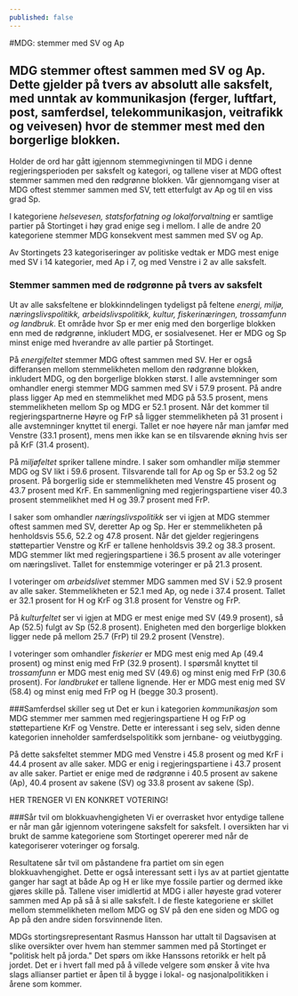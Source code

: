 ```yaml
---
published: false
---
```


#MDG: stemmer med SV og Ap 

## MDG stemmer oftest sammen med SV og Ap. Dette gjelder på tvers av absolutt alle saksfelt, med unntak av kommunikasjon (ferger, luftfart, post, samferdsel, telekommunikasjon, veitrafikk og veivesen) hvor de stemmer mest med den borgerlige blokken. 

Holder de ord har gått igjennom stemmegivningen til MDG i denne regjeringsperioden per saksfelt og kategori, og tallene viser at MDG oftest stemmer sammen med den rødgrønne blokken. Vår gjennomgang viser at MDG oftest stemmer sammen med SV, tett etterfulgt av Ap og til en viss grad Sp. 

I kategoriene *helsevesen, statsforfatning og lokalforvaltning* er samtlige partier på Stortinget i høy grad enige seg i mellom. I alle de andre 20 kategoriene stemmer MDG konsekvent mest sammen med SV og Ap. 

Av Stortingets 23 kategoriseringer av politiske vedtak er MDG mest enige med SV i 14 kategorier, med Ap i 7, og med Venstre i 2 av alle saksfelt. 

### Stemmer sammen med de rødgrønne på tvers av saksfelt

Ut av alle saksfeltene er blokkinndelingen tydeligst på feltene *energi, miljø, næringslivspolitikk, arbeidslivspolitikk, kultur, fiskerinæringen, trossamfunn og landbruk*. Et område hvor Sp er mer enig med den borgerlige blokken enn med de rødgrønne, inkludert MDG, er sosialvesenet. Her er MDG og Sp minst enige med hverandre av alle partier på Stortinget.  

På *energifeltet* stemmer MDG oftest sammen med SV. Her er også differansen mellom stemmelikheten mellom den rødgrønne blokken, inkludert MDG, og den borgerlige blokken størst. I alle avstemninger som omhandler energi stemmer MDG sammen med SV i 57.9 prosent. På andre plass ligger Ap med en stemmelikhet med MDG på 53.5 prosent, mens stemmelikheten mellom Sp og MDG er 52.1 prosent. Når det kommer til regjeringspartnerne Høyre og FrP så ligger stemmelikheten på 31 prosent i alle avstemninger knyttet til energi. Tallet er noe høyere når man jamfør med Venstre (33.1 prosent), mens men ikke kan se en tilsvarende økning hvis ser på KrF (31.4 prosent). 

På *miljøfeltet* spriker tallene mindre. I saker som omhandler miljø stemmer MDG og SV likt i 59.6 prosent. Tilsvarende tall for Ap og Sp er 53.2 og 52 prosent. På borgerlig side er stemmelikheten med Venstre 45 prosent og 43.7 prosent med KrF. En sammenligning med regjeringspartiene viser 40.3 prosent stemmelikhet med H og 39.7 prosent med FrP. 

I saker som omhandler *næringslivspolitikk* ser vi igjen at MDG stemmer oftest sammen med SV, deretter Ap og Sp. Her er stemmelikheten på henholdsvis 55.6, 52.2 og 47.8 prosent. Når det gjelder regjeringens støttepartier Venstre og KrF er tallene henholdsvis 39.2 og 38.3 prosent. MDG stemmer likt med regjeringspartiene i 36.5 prosent av alle voteringer om næringslivet. Tallet for enstemmige voteringer er på 21.3 prosent.

I voteringer om *arbeidslivet* stemmer MDG sammen med SV i 52.9 prosent av alle saker. Stemmelikheten er 52.1 med Ap, og nede i 37.4 prosent. Tallet er 32.1 prosent for H og KrF og 31.8 prosent for Venstre og FrP. 

På *kulturfeltet* ser vi igjen at MDG er mest enige med SV (49.9 prosent), så Ap (52.5) fulgt av Sp (52.8 prosent). Enigheten med den borgerlige blokken ligger nede på mellom 25.7 (FrP) til 29.2 prosent (Venstre).

I voteringer som omhandler *fiskerier* er MDG mest enig med Ap (49.4 prosent) og minst enig med FrP (32.9 prosent). I spørsmål knyttet til *trossamfunn* er MDG mest enig med SV (49.6) og minst enig med FrP (30.6 prosent). For *landbruket* er tallene lignende. Her er MDG mest enig med SV (58.4) og minst enig med FrP og H (begge 30.3 prosent).

###Samferdsel skiller seg ut
Det er kun i kategorien *kommunikasjon* som MDG stemmer mer sammen med regjeringspartiene H og FrP og støttepartiene KrF og Venstre. Dette er interessant i seg selv, siden denne kategorien inneholder samferdselspolitikk som jernbane- og veiutbygging. 

På dette saksfeltet stemmer MDG med Venstre i 45.8 prosent og med KrF i 44.4 prosent av alle saker. MDG er enig i regjeringspartiene i 43.7 prosent av alle saker. Partiet er enige med de rødgrønne i 40.5 prosent av sakene (Ap), 40.4 prosent av sakene (SV) og 33.8 prosent av sakene (Sp).  

HER TRENGER VI EN KONKRET VOTERING!

###Sår tvil om blokkuavhengigheten
Vi er overrasket hvor entydige tallene er når man går igjennom voteringene saksfelt for saksfelt. I oversikten har vi brukt de samme kategoriene som Stortinget opererer med når de kategoriserer voteringer og forsalg. 

Resultatene sår tvil om påstandene fra partiet om sin egen blokkuavhengighet. Dette er også interessant sett i lys av at partiet gjentatte ganger har sagt at både Ap og H er like mye fossile partier og dermed ikke gjøres skille på. Tallene viser imidlertid at MDG i aller høyeste grad voterer sammen med Ap på så å si alle saksfelt. I de fleste kategoriene er skillet mellom stemmelikheten mellom MDG og SV på den ene siden og MDG og Ap på den andre siden forsvinnende liten. 

MDGs stortingsrepresentant Rasmus Hansson har uttalt til Dagsavisen at slike oversikter over hvem han stemmer sammen med på Stortinget er "politisk helt på jorda." Det spørs om ikke Hanssons retorikk er helt på jordet. Det er i hvert fall med på å villede velgere som ønsker å vite hva slags allianser partiet er åpen til å bygge i lokal- og nasjonalpolitikken i årene som kommer. 

 

